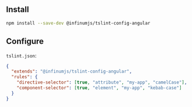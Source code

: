 ## Install

```bash
npm install --save-dev @infinumjs/tslint-config-angular
```

## Configure

`tslint.json`:
```json
{
  "extends": "@infinumjs/tslint-config-angular",
  "rules": {
    "directive-selector": [true, "attribute", "my-app", "camelCase"],
    "component-selector": [true, "element", "my-app", "kebab-case"]
  }
}
```
